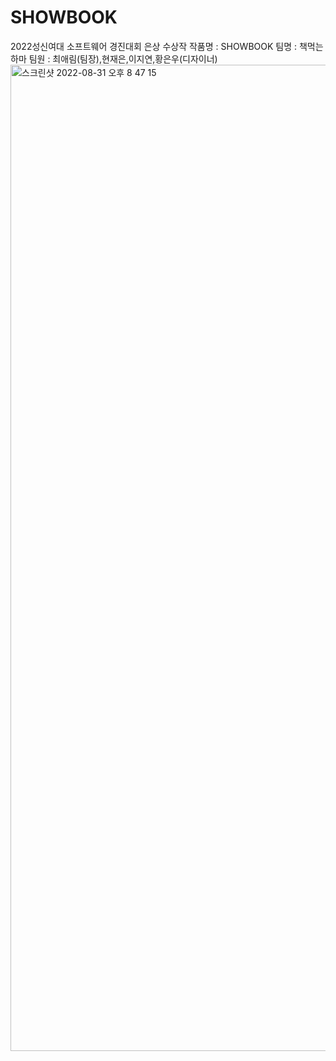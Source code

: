 # SHOWBOOK
2022성신여대 소프트웨어 경진대회 은상 수상작 
작품명 : SHOWBOOK
팀명 : 책먹는하마 
팀원 : 최애림(팀장),현재은,이지연,황은우(디자이너)
<img width="1578" alt="스크린샷 2022-08-31 오후 8 47 15" src="https://user-images.githubusercontent.com/80438964/187671434-46e323cd-72ec-4f77-a91d-4a157facb1a9.png">
